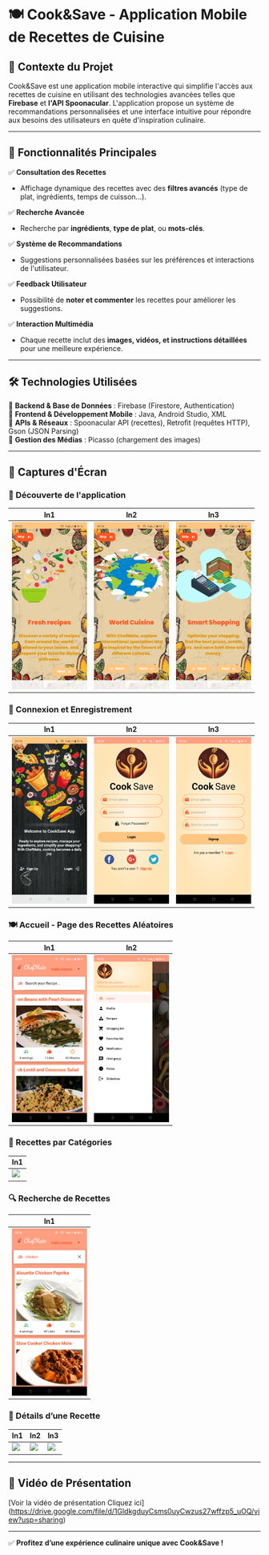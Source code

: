 # 🍽️ Cook&Save - Application Mobile de Recettes de Cuisine

## 📌 Contexte du Projet
Cook&Save est une application mobile interactive qui simplifie l'accès aux recettes de cuisine en utilisant des technologies avancées telles que **Firebase** et **l'API Spoonacular**. L'application propose un système de recommandations personnalisées et une interface intuitive pour répondre aux besoins des utilisateurs en quête d'inspiration culinaire.

---

## 🚀 Fonctionnalités Principales

✅ **Consultation des Recettes**  
- Affichage dynamique des recettes avec des **filtres avancés** (type de plat, ingrédients, temps de cuisson...).  

✅ **Recherche Avancée**  
- Recherche par **ingrédients**, **type de plat**, ou **mots-clés**.  

✅ **Système de Recommandations**  
- Suggestions personnalisées basées sur les préférences et interactions de l'utilisateur.  

✅ **Feedback Utilisateur**  
- Possibilité de **noter et commenter** les recettes pour améliorer les suggestions.  

✅ **Interaction Multimédia**  
- Chaque recette inclut des **images, vidéos, et instructions détaillées** pour une meilleure expérience.  

---

## 🛠 Technologies Utilisées

🔹 **Backend & Base de Données** : Firebase (Firestore, Authentication)  
🔹 **Frontend & Développement Mobile** : Java, Android Studio, XML  
🔹 **APIs & Réseaux** : Spoonacular API (recettes), Retrofit (requêtes HTTP), Gson (JSON Parsing)  
🔹 **Gestion des Médias** : Picasso (chargement des images)  

---

## 📲 Captures d'Écran

### 📌 Découverte de l'application 

| In1 | In2 | In3 |
|-----|-----|-----|
| <img src="images/Description1.png" width="150"> | <img src="images/Description2.png" width="150"> | <img src="images/Description3.png" width="150"> |

### 🔑 Connexion et Enregistrement

| In1 | In2 | In3 |
|-----|-----|-----|
| <img src="images/cnx_reg.png" width="150"> | <img src="images/Connexion.png" width="150"> | <img src="images/Enregistrement.png" width="150"> |

### 🍽️ Accueil - Page des Recettes Aléatoires

| In1 |In2 |
|-----|-----|
| <img src="images/Interface_Recettes.png" width="150"> |<img src="images/navigation.png" width="150"> |

### 📂 Recettes par Catégories

| In1 |
|-----|
| <img src="images/Catégories.png" width="150"> |

### 🔍 Recherche de Recettes

| In1 |
|-----|
| <img src="images/Bare_de_Recherche.png" width="150"> |

### 📖 Détails d’une Recette

| In1 | In2 | In3 |
|-----|-----|-----|
| <img src="images/détaille1.png" width="150"> | <img src="images/détaille2.png" width="150"> | <img src="images/détaille3.png" width="150"> |

---

## 🎥 Vidéo de Présentation

[Voir la vidéo de présentation Cliquez ici]
(https://drive.google.com/file/d/1GldkgduyCsms0uyCwzus27wffzp5_uOQ/view?usp=sharing)

---

✅ **Profitez d’une expérience culinaire unique avec Cook&Save !**
